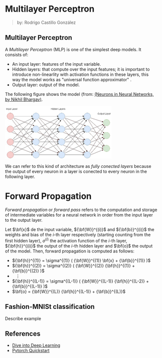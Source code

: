 # Multilayer Perceptron

> by: Rodrigo Castillo González

## Multilayer Perceptron

A *Multilayer Perceptron* (MLP) is one of the simplest deep models. It consists of:
* An input layer: features of the input variable.
* Hidden layers: that compute over the input features; it is important to introduce non-linearlity with activation functions in these layers,
this way the model works as "universal function approximator" .
* Output layer: output of the model.

The following figure shows the model (from: [(Neurons in Neural Networks, by Nikhil Bhargav)](https://www.baeldung.com/cs/neural-networks-neurons).

<img src="/imgs/mlp.png" alt="Multi-layer Perceptron" width="70%" height="70%">

We can refer to this kind of architecture as *fully conected layers* because the output of every neuron in a layer is conected to every neuron in the following layer.

# Forward Propagation

*Forward propagation* or *forward pass* refers to the computation and storage of intermediate variables for a neural network in order from the input layer to the output layer.

Let $\bf{x}$ de the input variable, ${\bf{W}}^{(i)}$ and ${\bf{b}}^{(i)}$ the weights and bias of the $i$-th layer respectively (starting counting from the first hidden layer), 
$\sigma^{(i)}$ the activation function of the $i$-th layer, ${\bf{h}}^{(i)}$ the output of the $i$-th hidden layer and $\bf{o}$ the output of the model. Then, forward propagation
is computed as follows:

* ${\bf{h}}^{(1)} = \sigma^{(1)} ( {\bf{W}}^{(1)} \bf{x} + {\bf{b}}^{(1)} )$
* ${\bf{h}}^{(2)} = \sigma^{(2)} ( {\bf{W}}^{(2)} {\bf{h}}^{(1)} + {\bf{b}}^{(2)} )$
* $\ \ \ \vdots$
* ${\bf{h}}^{(L-1)} = \sigma^{(L-1)} ( {\bf{W}}^{(L-1)} {\bf{h}}^{(L-2)} + {\bf{b}}^{(L-1)} )$
* $\bf{o} = {\bf{W}}^{(L)} {\bf{h}}^{(L-1)} + {\bf{b}}^{(L)}$

## Fashion-MNISt classification

Describe example

## References
* [Dive into Deep Learning](https://d2l.ai/)
* [Pytorch Quickstart](https://pytorch.org/tutorials/beginner/basics/quickstart_tutorial.html)
